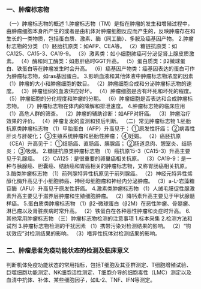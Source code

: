 


### 一、肿瘤标志物
（一）肿瘤标志物的概述
1.肿瘤标志物（TM）是指在肿瘤的发生和增殖过程中，由肿瘤细胞本身所产生的或者是由机体对肿瘤细胞反应而产生的，反映肿瘤存在和生长的一类物质，包括蛋白质、激素、酶（同工酶）、多胺及癌基因产物。
2.肿瘤标志物的分类
（1）胚胎抗原类：如AFP、CEA等。
（2）糖链抗原类：如CA125、CA15-3、CA19-9。
（3）激素类：如小细胞肺癌可分泌促肾上腺皮质激素。
（4）酶和同工酶类：如患肝癌时GGT升高。
（5）蛋白质类：β2微球蛋白、铁蛋白等在肿瘤发生时会升高。
（6）癌基因产物类：癌基因表达的蛋白可作为肿瘤标志物，如ras基因蛋白。
3.影晌血液和其他体液中肿瘤标志物浓度的因素
（1）肿瘤的大小和肿瘤细胞的数目。
（2）肿瘤细胞合成和分泌肿瘤标志物的速度。
（3）肿瘤组织的血液供应好坏。
（4）肿瘤细胞是否有坏死和坏死的程度。
（5）肿瘤细胞的分化程度和肿瘤的分期。
（6）肿瘤细胞是否表达和合成肿瘤标志物。
（7）肿瘤标志物在体内的降解和排泄速度。
4.肿瘤标志物的临床应用
（1）高危人群的筛查。
（2）肿瘤的辅助诊断：如AFP对肝癌。
（3）肿瘤治疗效果的评价。
（4）肿瘤复发的监测和预后判断。
（二）常见肿瘤标志物
1.胚胎抗原类肿瘤标志物
（1）甲胎蛋白（AFP）升高见于：
①原发性肝癌；
②病毒性肝炎与肝硬化；
③生殖系统肿瘤和胚胎性肿瘤；
④妊娠。
（2）癌胚抗原（CEA）升高见于：
①结肠癌、直肠癌、胰腺癌；
②肠道息肉、憩室炎、结肠炎；
③吸烟。
2.糖链抗原类肿瘤标志物
（1）癌抗原15-3（CA15-3）升高主要见于乳腺癌。
（2）CA125：是很重要的卵巢癌相关抗原。
（3）CA19-9：是一种与胰腺癌、胆囊癌、结肠癌和胃癌相关的肿瘤标志物，又称胃肠癌相关抗原。
3.酶类肿瘤标志物
（1）前列腺特异性抗原见于前列腺癌。
（2）神经元特异性烯醇化酶升高见于小细胞肺癌、神经母细胞瘤和神经内分泌肿瘤。
（3）a-L-岩藻糖苷酶（AFU）升高见于原发性肝癌。
4.激素类肿瘤标志物
（1）人绒毛膜促性腺激素升高主要见于滋养层肿瘤和生殖细胞肿瘤。
（2）降钙素升高主要见于甲状腺髓样癌。
5.蛋白质类肿瘤标志物
（1）β2-微球蛋白（β2M）在恶性肿瘤、骨髓瘤、淋巴瘤以及肾脏疾病时常升高。
（2）铁蛋白在各种恶性肿瘤和炎症时升高。
6.其他常用肿瘤标志物
（三）肿瘤标志物检测的注意事项
1.标本采集
2.检测方法和试剂
3.肿瘤标志物检测的干扰因素
（1）携带污染对检测结果的影响。
（2）“钩状效应”对检测结果的影响。
（3）嗜异性抗体对检测结果的影响。

### 二、肿瘤患者免疫功能状态的检测及临床意义
判断机体免疫功能状态的常用指标，包括T细胞及其亚群测定、T细胞增殖试验、巨噬细胞功能测定、NK细胞活性测定、T细胞介导的细胞毒性（LMC）测定以及血清中抗体、补体、某些细胞因子，如IL-2、TNF、IFN等测定。
